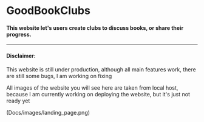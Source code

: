 # GoodBookClubs

<h4>This website let's users create clubs to discuss books, or share their progress.</h4>
<hr/>

<h4>Disclaimer:</h4>
<p>This website is still under production, although all main features work, there are still some bugs, I am working on fixing</p>
<p>All images of the website you will see here are taken from local host, because I am currently working on deploying the website, but it's just not ready yet</p>


(Docs/images/landing_page.png)
